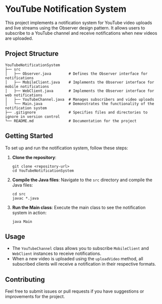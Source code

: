 # YouTube Notification System

This project implements a notification system for YouTube video uploads and live streams using the Observer design pattern. It allows users to subscribe to a YouTube channel and receive notifications when new videos are uploaded.

## Project Structure

```
YouTubeNotificationSystem
├── src
│   ├── Observer.java        # Defines the Observer interface for notifications
│   ├── MobileClient.java    # Implements the Observer interface for mobile notifications
│   ├── WebClient.java       # Implements the Observer interface for web notifications
│   ├── YouTubeChannel.java  # Manages subscribers and video uploads
│   └── Main.java            # Demonstrates the functionality of the notification system
├── .gitignore               # Specifies files and directories to ignore in version control
└── README.md                # Documentation for the project
```

## Getting Started

To set up and run the notification system, follow these steps:

1. **Clone the repository**:
   ```
   git clone <repository-url>
   cd YouTubeNotificationSystem
   ```

2. **Compile the Java files**:
   Navigate to the `src` directory and compile the Java files:
   ```
   cd src
   javac *.java
   ```

3. **Run the Main class**:
   Execute the main class to see the notification system in action:
   ```
   java Main
   ```

## Usage

- The `YouTubeChannel` class allows you to subscribe `MobileClient` and `WebClient` instances to receive notifications.
- When a new video is uploaded using the `uploadVideo` method, all subscribed clients will receive a notification in their respective formats.

## Contributing

Feel free to submit issues or pull requests if you have suggestions or improvements for the project.